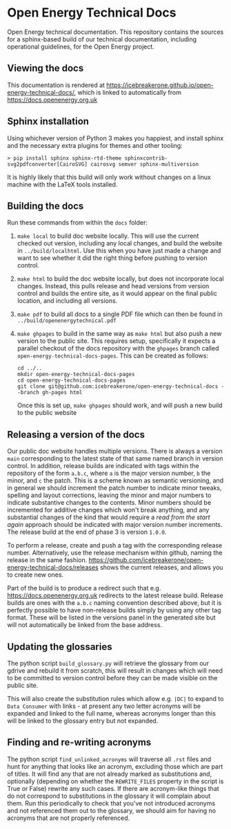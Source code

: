 # Open Energy Technical Docs
Open Energy technical documentation. This repository contains the sources for a sphinx-based build of our
technical documentation, including operational guidelines, for the Open Energy project.

## Viewing the docs

This documentation is rendered at https://icebreakerone.github.io/open-energy-technical-docs/, which is
linked to automatically from https://docs.openenergy.org.uk 

## Sphinx installation

Using whichever version of Python 3 makes you happiest, and install sphinx and the necessary extra plugins for
themes and other tooling:

```
> pip install sphinx sphinx-rtd-theme sphinxcontrib-svg2pdfconverter[CairoSVG] cairosvg semver sphinx-multiversion
```

It is highly likely that this build will only work without changes on a linux machine with the LaTeX tools installed.

## Building the docs

Run these commands from within the `docs` folder:

1. `make local` to build doc website locally. This will use the current checked out version, including
   any local changes, and build the website in `../build/localhtml`. Use this when you have just made a change
   and want to see whether it did the right thing before pushing to version control.
2. `make html` to build the doc website locally, but does not incorporate local changes. Instead, this pulls
   release and head versions from version control and builds the entire site, as it would appear on the final
   public location, and including all versions.
3. `make pdf` to build all docs to a single PDF file which can then be found in `../build/openenergytechnical.pdf`
4. `make ghpages` to build in the same way as `make html` but also push a new version to the public site. This
   requires setup, specifically it expects a parallel checkout of the docs repository with the `ghpages` branch
   called `open-energy-technical-docs-pages`. This can be created as follows:
   
   ```shell
   cd ../..
   mkdir open-energy-technical-docs-pages
   cd open-energy-technical-docs-pages
   git clone git@github.com:icebreakerone/open-energy-technical-docs --branch gh-pages html 
   ```
   
   Once this is set up, `make ghpages` should work, and will push a new build to the public website

## Releasing a version of the docs

Our public doc website handles multiple versions. There is always a version `main` corresponding to the latest
state of that same named branch in version control. In addition, release builds are indicated with tags within
the repository of the form `a.b.c`, where `a` is the major version number, `b` the minor, and `c` the patch. This
is a scheme known as semantic versioning, and in general we should increment the patch number to indicate minor
tweaks, spelling and layout corrections, leaving the minor and major numbers to indicate substantive changes
to the contents. Minor numbers should be incremented for additive changes which won't break anything, and any
substantial changes of the kind that would require a *read from the start again* approach should be indicated
with major version number increments. The release build at the end of phase 3 is version `1.0.0`.

To perform a release, create and push a tag with the corresponding release number. Alternatively, use the release
mechanism within github, naming the release in the same fashion. https://github.com/icebreakerone/open-energy-technical-docs/releases
shows the current releases, and allows you to create new ones.

Part of the build is to produce a redirect such that e.g. https://docs.openenergy.org.uk redirects to the latest
release build. Release builds are ones with the `a.b.c` naming convention described above, but it is perfectly
possible to have non-release builds simply by using any other tag format. These will be listed in the versions
panel in the generated site but will not automatically be linked from the base address.

## Updating the glossaries

The python script `build_glossary.py` will retrieve the glossary from our gdrive and rebuild it from scratch, this
will result in changes which will need to be committed to version control before they can be made visible on the
public site.

This will also create the substitution rules which allow e.g. `|DC|` to expand to `Data Consumer` with links -
at present any two letter acronyms will be expanded and linked to the full name, whereas acronyms longer than
this will be linked to the glossary entry but not expanded.

## Finding and re-writing acronyms

The python script `find_unlinked_acronyms` will traverse all `.rst` files and hunt for anything that looks like
an acronym, excluding those which are part of titles. It will find any that are not already marked as substitutions
and, optionally (depending on whether the `REWRITE_FILES` property in the script is True or False) rewrite any
such cases. If there are acronym-like things that do not correspond to substitutions in the glossary it will
complain about them. Run this periodically to check that you've not introduced acronyms and not referenced them
out to the glossary, we should aim for having no acronyms that are not properly referenced.